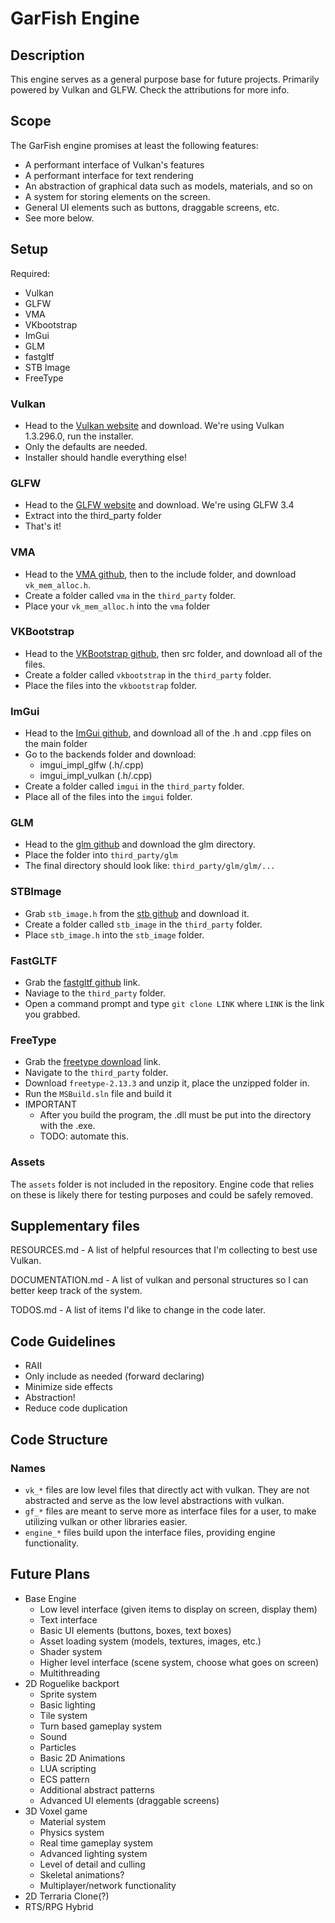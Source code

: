 # GarFish Engine

## Description

This engine serves as a general purpose base for future projects. Primarily powered by Vulkan and GLFW. Check the attributions for more info.

## Scope

The GarFish engine promises at least the following features:
- A performant interface of Vulkan's features
- A performant interface for text rendering
- An abstraction of graphical data such as models, materials, and so on
- A system for storing elements on the screen.
- General UI elements such as buttons, draggable screens, etc.
- See more below.

## Setup

Required:
- Vulkan
- GLFW
- VMA
- VKbootstrap
- ImGui
- GLM
- fastgltf
- STB Image
- FreeType

### Vulkan
- Head to the [Vulkan website](https://vulkan.lunarg.com/sdk/home) and download. We're using Vulkan 1.3.296.0, run the installer.
- Only the defaults are needed.
- Installer should handle everything else!

### GLFW
- Head to the [GLFW website](https://www.glfw.org/) and download. We're using GLFW 3.4
- Extract into the third_party folder
- That's it!

### VMA
- Head to the [VMA github](https://github.com/GPUOpen-LibrariesAndSDKs/VulkanMemoryAllocator/tree/master), then to the include folder, and download `vk_mem_alloc.h`.
- Create a folder called `vma` in the `third_party` folder.
- Place your `vk_mem_alloc.h` into the `vma` folder

### VKBootstrap
- Head to the [VKBootstrap github](https://github.com/charles-lunarg/vk-bootstrap), then src folder, and download all of the files.
- Create a folder called `vkbootstrap` in the `third_party` folder.
- Place the files into the `vkbootstrap` folder.

### ImGui
- Head to the [ImGui github](https://github.com/ocornut/imgui), and download all of the .h and .cpp files on the main folder
- Go to the backends folder and download:
    - imgui_impl_glfw (.h/.cpp)
	- imgui_impl_vulkan (.h/.cpp)
- Create a folder called `imgui` in the `third_party` folder.
- Place all of the files into the `imgui` folder.

### GLM
- Head to the [glm github](https://github.com/g-truc/glm/tree/master/glm) and download the glm directory.
- Place the folder into `third_party/glm`
- The final directory should look like: `third_party/glm/glm/...`

### STBImage
- Grab `stb_image.h` from the [stb github](https://github.com/nothings/stb/blob/master/stb_image.h) and download it.
- Create a folder called `stb_image` in the `third_party` folder.
- Place `stb_image.h` into the `stb_image` folder.

### FastGLTF
- Grab the [fastgltf github](https://github.com/spnda/fastgltf) link.
- Naviage to the `third_party` folder.
- Open a command prompt and type `git clone LINK` where `LINK` is the link you grabbed.

### FreeType
- Grab the [freetype download](https://download.savannah.gnu.org/releases/freetype/) link.
- Navigate to the `third_party` folder.
- Download `freetype-2.13.3` and unzip it, place the unzipped folder in.
- Run the `MSBuild.sln` file and build it
- IMPORTANT
    - After you build the program, the .dll must be put into the directory with the .exe.
    - TODO: automate this.

### Assets
The `assets` folder is not included in the repository. Engine code that relies on these is likely there 
for testing purposes and could be safely removed.

## Supplementary files
RESOURCES.md - A list of helpful resources that I'm collecting to best use Vulkan.

DOCUMENTATION.md - A list of vulkan and personal structures so I can better keep track of the system.

TODOS.md - A list of items I'd like to change in the code later.

## Code Guidelines
- RAII
- Only include as needed (forward declaring)
- Minimize side effects
- Abstraction!
- Reduce code duplication

## Code Structure

### Names
- `vk_*` files are low level files that directly act with vulkan. They are not abstracted and serve as the low level abstractions with vulkan.
- `gf_*` files are meant to serve more as interface files for a user, to make utilizing vulkan or other libraries easier.
- `engine_*` files build upon the interface files, providing engine functionality.

## Future Plans
- Base Engine
    - Low level interface (given items to display on screen, display them)
	- Text interface
	- Basic UI elements (buttons, boxes, text boxes)
	- Asset loading system (models, textures, images, etc.)
	- Shader system
	- Higher level interface (scene system, choose what goes on screen)
	- Multithreading
- 2D Roguelike backport
    - Sprite system
	- Basic lighting
	- Tile system
	- Turn based gameplay system
	- Sound
	- Particles
	- Basic 2D Animations
	- LUA scripting
	- ECS pattern
	- Additional abstract patterns
	- Advanced UI elements (draggable screens)
- 3D Voxel game
    - Material system
	- Physics system
	- Real time gameplay system
	- Advanced lighting system
    - Level of detail and culling
	- Skeletal animations?
	- Multiplayer/network functionality
- 2D Terraria Clone(?)
- RTS/RPG Hybrid